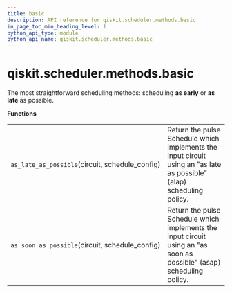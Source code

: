 ```yaml
---
title: basic
description: API reference for qiskit.scheduler.methods.basic
in_page_toc_min_heading_level: 1
python_api_type: module
python_api_name: qiskit.scheduler.methods.basic
---
```


<span id="qiskit-scheduler-methods-basic" />

# qiskit.scheduler.methods.basic

The most straightforward scheduling methods: scheduling **as early** or **as late** as possible.

**Functions**

|                                                  |                                                                                                                       |
| ------------------------------------------------ | --------------------------------------------------------------------------------------------------------------------- |
| `as_late_as_possible`(circuit, schedule\_config) | Return the pulse Schedule which implements the input circuit using an "as late as possible" (alap) scheduling policy. |
| `as_soon_as_possible`(circuit, schedule\_config) | Return the pulse Schedule which implements the input circuit using an "as soon as possible" (asap) scheduling policy. |

